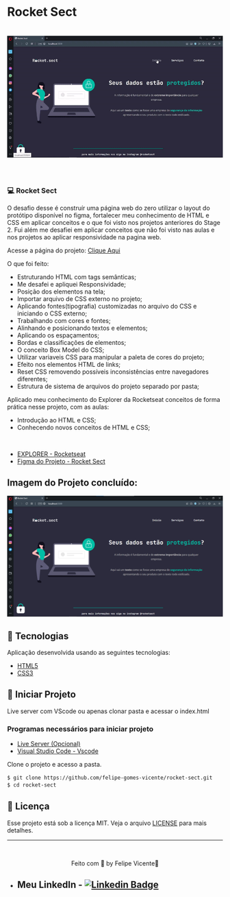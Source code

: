 # Rocket Sect

<h1 align="center">
    <img alt="Gif do projeto concluído Rocket sect" title="gif" src="./assets/rocket-sect.gif" />
</h1>

<br>

### 💻 Rocket Sect

O desafio desse é construír uma página web do zero utilizar o layout do protótipo 
disponível no figma, fortalecer meu conhecimento de HTML e CSS em aplicar conceitos 
e o que foi visto nos projetos anteriores do Stage 2.
Fui além me desafiei em aplicar conceitos que não foi visto nas aulas e nos projetos 
ao aplicar responsividade na pagina web.

Acesse a página do projeto: [Clique Aqui](https://felipe-gomes-vicente.github.io/rocket-sect/)

O que foi feito:

- Estruturando HTML com tags semânticas;
- Me desafei e apliquei Responsividade;
- Posição dos elementos na tela;
- Importar arquivo de CSS externo no projeto;
- Aplicando fontes(tipografia) customizadas no arquivo do CSS e iniciando o CSS externo;
- Trabalhando com cores e fontes;
- Alinhando e posicionando textos e elementos;
- Aplicando os espaçamentos;
- Bordas e classificações de elementos;
- O conceito Box Model do CSS;
- Utilizar variaveis CSS para manipular a paleta de cores do projeto;
- Efeito nos elementos HTML de links;
- Reset CSS removendo possíveis inconsistências entre navegadores diferentes;
- Estrutura de sistema de arquivos do projeto separado por pasta;


Aplicado meu conhecimento do Explorer da Rocketseat conceitos de forma prática nesse projeto, com as aulas:

- Introdução ao HTML e CSS;
- Conhecendo novos conceitos de HTML e CSS;
  
<br />

- [EXPLORER - Rocketseat](https://www.rocketseat.com.br/explorer)
- [Figma do Projeto - Rocket Sect](https://www.figma.com/file/EdKjPWjC8ZlbnH4XzTObv2?node-id=16:106)

## Imagem do Projeto concluído:
 <img alt="Print do projeto Rocket Sect" title=" Landing page" src="./assets/print.png" />


## 🧪 Tecnologias

Aplicação desenvolvida usando as seguintes tecnologias:

- [HTML5](https://www.w3schools.com/html/default.asp)
- [CSS3](https://www.w3schools.com/css/default.asp)

## 🚀 Iniciar Projeto

Live server com VScode ou apenas clonar pasta e acessar o index.html

### Programas necessários para iniciar projeto

- [Live Server (Opcional)](https://marketplace.visualstudio.com/items?itemName=ritwickdey.LiveServer)
- [Visual Studio Code - Vscode](https://code.visualstudio.com/)

Clone o projeto e acesso a pasta.

```bash
$ git clone https://github.com/felipe-gomes-vicente/rocket-sect.git
$ cd rocket-sect
```

## 📝 Licença

Esse projeto está sob a licença MIT. Veja o arquivo [LICENSE](LICENSE.md) para mais detalhes.

---

&nbsp;

<p align="center">Feito com 💜 by Felipe Vicente👋</p>

- ## Meu LinkedIn - [![Linkedin Badge](https://img.shields.io/badge/-FelipeVicente-blue?style=flat-square&logo=Linkedin&logoColor=white&link=https://www.linkedin.com/in/felipe-gomes-vicente/)](https://www.linkedin.com/in/felipe-gomes-vicente/)
